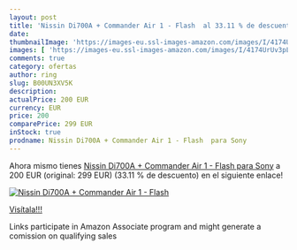 ```yaml
---
layout: post
title: 'Nissin Di700A + Commander Air 1 - Flash  al 33.11 % de descuento'
date: 
thumbnailImage: 'https://images-eu.ssl-images-amazon.com/images/I/4174UrUv3pL._SL200_.jpg'
images: [ 'https://images-eu.ssl-images-amazon.com/images/I/4174UrUv3pL._SL200_.jpg' ]
comments: true
category: ofertas
author: ring
slug: B00UN3XV5K
description:
actualPrice: 200 EUR
currency: EUR
price: 200
comparePrice: 299 EUR
inStock: true
prodname: Nissin Di700A + Commander Air 1 - Flash  para Sony
---
```


Ahora mismo tienes [Nissin Di700A + Commander Air 1 - Flash  para Sony](https://www.amazon.es/dp/B00UN3XV5K/?tag=tolees-21) a 200 EUR (original: 299 EUR) (33.11 %  de descuento) en el siguiente enlace!

[![Nissin Di700A + Commander Air 1 - Flash ](https://images-eu.ssl-images-amazon.com/images/I/4174UrUv3pL._SL200_.jpg)](https://www.amazon.es/dp/B00UN3XV5K/?tag=tolees-21)

[Visítala!!!](https://www.amazon.es/dp/B00UN3XV5K/?tag=tolees-21)

Links participate in Amazon Associate program and might generate a comission on qualifying sales
